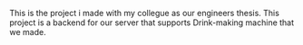This is the project i made with my collegue as our engineers thesis. This project is a backend for our server that supports Drink-making machine that we made.
